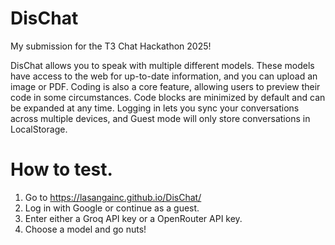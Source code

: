 # DisChat
My submission for the T3 Chat Hackathon 2025!

DisChat allows you to speak with multiple different models. These models have access to the web for up-to-date information, and you can upload an image or PDF. Coding is also a core feature, allowing users to preview their code in some circumstances. Code blocks are minimized by default and can be expanded at any time. Logging in lets you sync your conversations across multiple devices, and Guest mode will only store conversations in LocalStorage.

# How to test.

1. Go to https://lasangainc.github.io/DisChat/
2. Log in with Google or continue as a guest.
3. Enter either a Groq API key or a OpenRouter API key.
4. Choose a model and go nuts!
